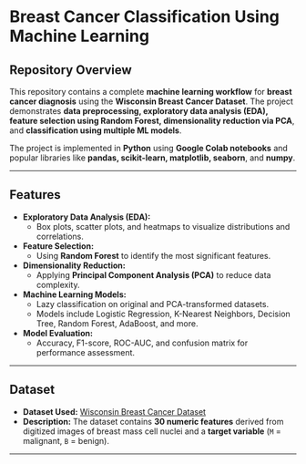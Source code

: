 # Breast Cancer Classification Using Machine Learning

## Repository Overview
This repository contains a complete **machine learning workflow** for **breast cancer diagnosis** using the **Wisconsin Breast Cancer Dataset**. The project demonstrates **data preprocessing, exploratory data analysis (EDA), feature selection using Random Forest, dimensionality reduction via PCA**, and **classification using multiple ML models**.  

The project is implemented in **Python** using **Google Colab notebooks** and popular libraries like **pandas, scikit-learn, matplotlib, seaborn**, and **numpy**.

---
   
## Features
- **Exploratory Data Analysis (EDA):**  
  - Box plots, scatter plots, and heatmaps to visualize distributions and correlations.  
- **Feature Selection:**  
  - Using **Random Forest** to identify the most significant features.  
- **Dimensionality Reduction:**  
  - Applying **Principal Component Analysis (PCA)** to reduce data complexity.  
- **Machine Learning Models:**  
  - Lazy classification on original and PCA-transformed datasets.  
  - Models include Logistic Regression, K-Nearest Neighbors, Decision Tree, Random Forest, AdaBoost, and more.  
- **Model Evaluation:**  
  - Accuracy, F1-score, ROC-AUC, and confusion matrix for performance assessment.  

---

## Dataset
- **Dataset Used:** [Wisconsin Breast Cancer Dataset](https://archive.ics.uci.edu/ml/datasets/Breast+Cancer+Wisconsin+(Diagnostic))  
- **Description:** The dataset contains **30 numeric features** derived from digitized images of breast mass cell nuclei and a **target variable** (`M` = malignant, `B` = benign).

---
